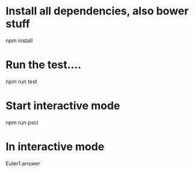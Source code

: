 
# Install all dependencies, also bower stuff
npm install

# Run the test....
npm run test 

# Start interactive mode
npm run psci

# In interactive mode
Euler1.answer
